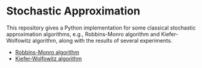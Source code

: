 # Stochastic Approximation

This repository gives a Python implementation for some classical stochastic approximation algorithms, e.g., Robbins-Monro algorithm and Kiefer-Wolfowitz algorithm, along with the results of several experiments.

- [Robbins-Monro algorithm](robbins-monro/)
- [Kiefer-Wolfowitz algorithm](kiefer-wolfowitz/)
